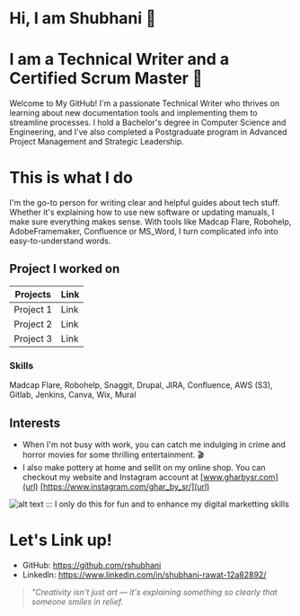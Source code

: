# Hi, I am Shubhani 👋 
# I am a Technical Writer and a Certified Scrum Master 📝 

Welcome to My GitHub! I'm a passionate Technical Writer who thrives on learning about new documentation tools and implementing them to streamline processes. I hold a Bachelor's degree in Computer Science and Engineering, and I've also completed a Postgraduate program in Advanced Project Management and Strategic Leadership. 

# This is what I do 
I'm the go-to person for writing clear and helpful guides about tech stuff. Whether it's explaining how to use new software or updating manuals, I make sure everything makes sense. With tools like Madcap Flare, Robohelp, AdobeFramemaker, Confluence or MS_Word, I turn complicated info into easy-to-understand words. 

## Project I worked on 
| Projects | Link |
|----------|------|
| Project 1| Link |
| Project 2| Link |
| Project 3| Link |

### Skills 
Madcap Flare, Robohelp, Snaggit, Drupal, JIRA, Confluence, AWS (S3), Gitlab, Jenkins, Canva, Wix, Mural  

## Interests
- When I'm not busy with work, you can catch me indulging in crime and horror movies for some thrilling entertainment. 🎬 
- I also make pottery at home and sellit on my online shop. You can checkout my website and Instagram account at [www.gharbysr.com](url) [https://www.instagram.com/ghar_by_sr/](url)

![alt text](https://github.com/user-attachments/assets/6e4fd7da-061b-4d12-963e-0f154eb9ec12)
::: I only do this for fun and to enhance my  digital marketting skills

# Let's Link up!

- GitHub: https://github.com/rshubhani
- Linkedln: https://www.linkedin.com/in/shubhani-rawat-12a82892/

> *"Creativity isn't just art — it's explaining something so clearly that someone smiles in relief.*
